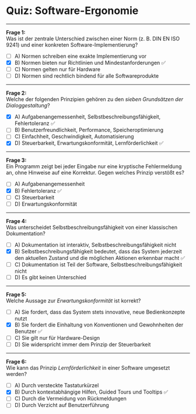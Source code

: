 # Quiz: Software-Ergonomie 

---

**Frage 1:**  
Was ist der zentrale Unterschied zwischen einer Norm (z. B. DIN EN ISO 9241) und einer konkreten Software-Implementierung?  
- [ ] A) Normen schreiben eine exakte Implementierung vor  
- [x] B) Normen bieten nur Richtlinien und Mindestanforderungen ✅  
- [ ] C) Normen gelten nur für Hardware  
- [ ] D) Normen sind rechtlich bindend für alle Softwareprodukte  

---

**Frage 2:**  
Welche der folgenden Prinzipien gehören zu den *sieben Grundsätzen der Dialoggestaltung*?  
- [x] A) Aufgabenangemessenheit, Selbstbeschreibungsfähigkeit, Fehlertoleranz ✅  
- [ ] B) Benutzerfreundlichkeit, Performance, Speicheroptimierung  
- [ ] C) Einfachheit, Geschwindigkeit, Automatisierung  
- [x] D) Steuerbarkeit, Erwartungskonformität, Lernförderlichkeit ✅  

---

**Frage 3:**  
Ein Programm zeigt bei jeder Eingabe nur eine kryptische Fehlermeldung an, ohne Hinweise auf eine Korrektur. Gegen welches Prinzip verstößt es?  
- [ ] A) Aufgabenangemessenheit  
- [x] B) Fehlertoleranz ✅  
- [ ] C) Steuerbarkeit  
- [ ] D) Erwartungskonformität  

---

**Frage 4:**  
Was unterscheidet Selbstbeschreibungsfähigkeit von einer klassischen Dokumentation?  
- [ ] A) Dokumentation ist interaktiv, Selbstbeschreibungsfähigkeit nicht  
- [x] B) Selbstbeschreibungsfähigkeit bedeutet, dass das System jederzeit den aktuellen Zustand und die möglichen Aktionen erkennbar macht ✅  
- [ ] C) Dokumentation ist Teil der Software, Selbstbeschreibungsfähigkeit nicht  
- [ ] D) Es gibt keinen Unterschied  

---

**Frage 5:**  
Welche Aussage zur *Erwartungskonformität* ist korrekt?  
- [ ] A) Sie fordert, dass das System stets innovative, neue Bedienkonzepte nutzt  
- [x] B) Sie fordert die Einhaltung von Konventionen und Gewohnheiten der Benutzer ✅  
- [ ] C) Sie gilt nur für Hardware-Design  
- [ ] D) Sie widerspricht immer dem Prinzip der Steuerbarkeit  

---

**Frage 6:**  
Wie kann das Prinzip *Lernförderlichkeit* in einer Software umgesetzt werden?  
- [ ] A) Durch versteckte Tastaturkürzel  
- [x] B) Durch kontextabhängige Hilfen, Guided Tours und Tooltips ✅  
- [ ] C) Durch die Vermeidung von Rückmeldungen  
- [ ] D) Durch Verzicht auf Benutzerführung  
